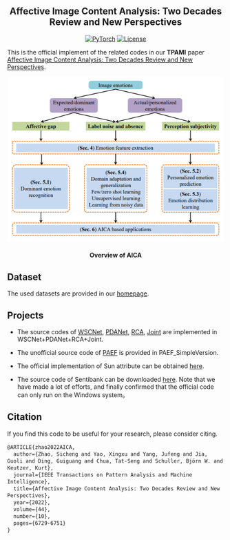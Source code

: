 <div align="center">

## Affective Image Content Analysis: Two Decades Review and New Perspectives

<a href="https://pytorch.org/get-started/locally/"><img alt="PyTorch" src="https://img.shields.io/badge/PyTorch-ee4c2c?logo=pytorch&logoColor=white"></a>
[![License](https://img.shields.io/badge/license-Apache%202-blue)](https://github.com/exped1230/AICA/blob/main/LICENSE)

</div>

This is the official implement of the related codes in our **TPAMI** paper [Affective Image Content Analysis: Two Decades Review and New Perspectives](https://ieeexplore.ieee.org/document/9472932).

<p align="center">
<img src="./overview.png" alt="drawing"/>
    <h4 align="center">Overview of AICA</h4>
</p>

## Dataset
The used datasets are provided in our [homepage](http://47.105.62.179:8081/sentiment/index.html).

## Projects
- The source codes of [WSCNet](https://openaccess.thecvf.com/content_cvpr_2018/papers/Yang_Weakly_Supervised_Coupled_CVPR_2018_paper.pdf), [PDANet](https://dl.acm.org/doi/abs/10.1145/3343031.3351062), [RCA](https://ojs.aaai.org/index.php/AAAI/article/view/11275), [Joint](https://www.ijcai.org/proceedings/2017/456) are implemented in WSCNet+PDANet+RCA+Joint.

- The unofficial source code of [PAEF](https://dl.acm.org/doi/abs/10.1145/2647868.2654930) is provided in PAEF_SimpleVersion.

- The official implementation of Sun attribute can be obtained [here](https://github.com/genp/sun_attributes).

- The source code of Sentibank can be downloaded [here](http://47.105.62.179:8081/sentiment_web/datasets/Sentibank.zip). Note that we have made a lot of efforts, and finally confirmed that the official code can only run on the Windows system。

## Citation
If you find this code to be useful for your research, please consider citing.
```
@ARTICLE{zhao2022AICA,
  author={Zhao, Sicheng and Yao, Xingxu and Yang, Jufeng and Jia, Guoli and Ding, Guiguang and Chua, Tat-Seng and Schuller, Björn W. and Keutzer, Kurt},
  journal={IEEE Transactions on Pattern Analysis and Machine Intelligence}, 
  title={Affective Image Content Analysis: Two Decades Review and New Perspectives}, 
  year={2022},
  volume={44},
  number={10},
  pages={6729-6751}
}
```



